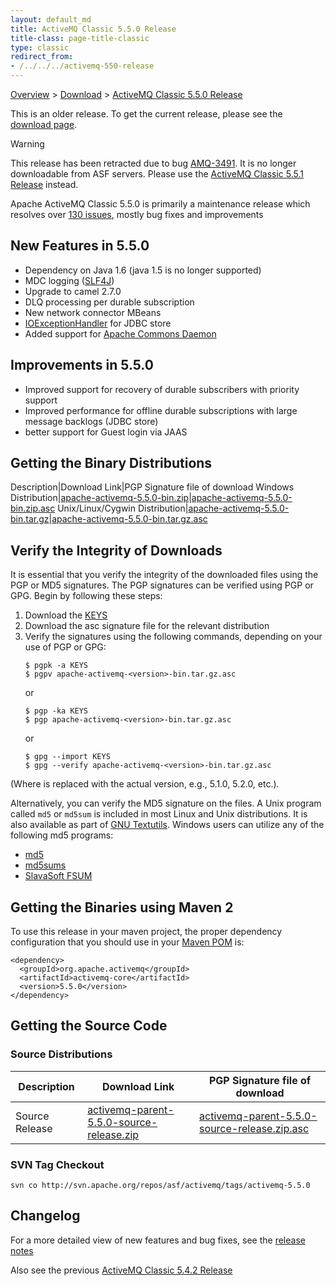 ```yaml
---
layout: default_md
title: ActiveMQ Classic 5.5.0 Release 
title-class: page-title-classic
type: classic
redirect_from:
- /../../../activemq-550-release
---
```


[Overview](overview) > [Download](download) > [ActiveMQ Classic 5.5.0 Release](classic-05-05-00)

<div class="alert alert-warning">
  This is an older release. To get the current release, please see the <a href="{{site.baseurl}}/components/classic/download" class="alert-link">download page</a>.
</div>

Warning

This release has been retracted due to bug [AMQ-3491](https://issues.apache.org/jira/browse/AMQ-3491). It is no longer downloadable from ASF servers. Please use the [ActiveMQ Classic 5.5.1 Release](classic-05-05-01) instead.

Apache ActiveMQ Classic 5.5.0 is primarily a maintenance release which resolves over [130 issues](https://issues.apache.org/jira/secure/IssueNavigator.jspa?reset=true&jqlQuery=project+%3D+AMQ+AND+fixVersion+%3D+12315626+AND+status+in+%28Resolved%2C+Closed%29+ORDER+BY+priority+DESC), mostly bug fixes and improvements

New Features in 5.5.0
---------------------

*   Dependency on Java 1.6 (java 1.5 is no longer supported)
*   MDC logging ([SLF4J](http://slf4j.org/))
*   Upgrade to camel 2.7.0
*   DLQ processing per durable subscription
*   New network connector MBeans
*   [IOExceptionHandler](http://activemq.apache.orgFeatures/Persistence/configurable-ioexception-handling) for JDBC store
*   Added support for [Apache Commons Daemon](http://commons.apache.org/daemon/)

Improvements in 5.5.0
---------------------

*   Improved support for recovery of durable subscribers with priority support
*   Improved performance for offline durable subscriptions with large message backlogs (JDBC store)
*   better support for Guest login via JAAS

Getting the Binary Distributions
--------------------------------

Description|Download Link|PGP Signature file of download
Windows Distribution|[apache-activemq-5.5.0-bin.zip](http://archive.apache.org/dist/activemq/apache-activemq/5.5.0/apache-activemq-5.5.0-bin.zip)|[apache-activemq-5.5.0-bin.zip.asc](http://archive.apache.org/dist/activemq/apache-activemq/5.5.0/apache-activemq-5.5.0-bin.zip.asc)
Unix/Linux/Cygwin Distribution|[apache-activemq-5.5.0-bin.tar.gz](http://archive.apache.org/dist/activemq/apache-activemq/5.5.0/apache-activemq-5.5.0-bin.tar.gz)|[apache-activemq-5.5.0-bin.tar.gz.asc](http://archive.apache.org/dist/activemq/apache-activemq/5.5.0/apache-activemq-5.5.0-bin.tar.gz.asc)

Verify the Integrity of Downloads
---------------------------------

It is essential that you verify the integrity of the downloaded files using the PGP or MD5 signatures. The PGP signatures can be verified using PGP or GPG. Begin by following these steps:

1.  Download the [KEYS](http://www.apache.org/dist/activemq/KEYS)
2.  Download the asc signature file for the relevant distribution
3.  Verify the signatures using the following commands, depending on your use of PGP or GPG:
    ```
    $ pgpk -a KEYS
    $ pgpv apache-activemq-<version>-bin.tar.gz.asc
    ```
    or
    ```
    $ pgp -ka KEYS
    $ pgp apache-activemq-<version>-bin.tar.gz.asc
    ```
    or
    ```
    $ gpg --import KEYS
    $ gpg --verify apache-activemq-<version>-bin.tar.gz.asc
    ```

(Where <version> is replaced with the actual version, e.g., 5.1.0, 5.2.0, etc.).

Alternatively, you can verify the MD5 signature on the files. A Unix program called `md5` or `md5sum` is included in most Linux and Unix distributions. It is also available as part of [GNU Textutils](http://www.gnu.org/software/textutils/textutils.html). Windows users can utilize any of the following md5 programs:

*   [md5](http://www.fourmilab.ch/md5/)
*   [md5sums](http://www.pc-tools.net/win32/md5sums/)
*   [SlavaSoft FSUM](http://www.slavasoft.com/fsum/)

Getting the Binaries using Maven 2
----------------------------------

To use this release in your maven project, the proper dependency configuration that you should use in your [Maven POM](http://maven.apache.org/guides/introduction/introduction-to-the-pom.html) is:
```
<dependency>
  <groupId>org.apache.activemq</groupId>
  <artifactId>activemq-core</artifactId>
  <version>5.5.0</version>
</dependency>
```

Getting the Source Code
-----------------------

### Source Distributions

Description|Download Link|PGP Signature file of download
---|---|---
Source Release|[activemq-parent-5.5.0-source-release.zip](http://archive.apache.org/dist/activemq/apache-activemq/5.5.0/activemq-parent-5.5.0-source-release.zip)|[activemq-parent-5.5.0-source-release.zip.asc](http://archive.apache.org/dist/activemq/apache-activemq/5.5.0/activemq-parent-5.5.0-source-release.zip.asc)

### SVN Tag Checkout

```
svn co http://svn.apache.org/repos/asf/activemq/tags/activemq-5.5.0
```

Changelog
---------

For a more detailed view of new features and bug fixes, see the [release notes](https://issues.apache.org/jira/secure/ReleaseNote.jspa?projectId=12311210&styleName=Html&version=12315626)

Also see the previous [ActiveMQ Classic 5.4.2 Release](classic-05-04-02)

